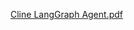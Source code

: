 [Cline LangGraph Agent.pdf](https://github.com/user-attachments/files/20422279/Cline.LangGraph.Agent.1.pdf)

